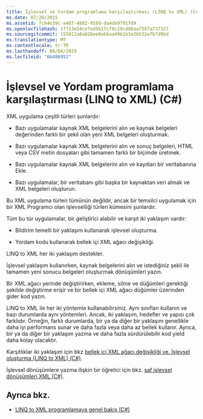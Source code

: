 ```yaml
---
title: İşlevsel ve Yordam programlama karşılaştırması (LINQ to XML) (C#)
ms.date: 07/20/2015
ms.assetid: fc64e39c-a487-4882-9169-da4de97917d9
ms.openlocfilehash: 1f713e54cefed5b1fcf8c29cd88aa7587a737327
ms.sourcegitcommit: 155012a8a826ee8ab6aa49b1b3a3b532e7b7d9bd
ms.translationtype: MT
ms.contentlocale: tr-TR
ms.lasthandoff: 06/04/2019
ms.locfileid: "66486952"
---
```

# <a name="functional-vs-procedural-programming-linq-to-xml-c"></a>İşlevsel ve Yordam programlama karşılaştırması (LINQ to XML) (C#)
XML uygulama çeşitli türleri şunlardır:  
  
- Bazı uygulamalar kaynak XML belgelerini alın ve kaynak belgeleri değerinden farklı bir şekil olan yeni XML belgeleri oluşturmak.  
  
- Bazı uygulamalar kaynak XML belgelerini alın ve sonuç belgeleri, HTML veya CSV metin dosyaları gibi tamamen farklı bir biçimde üretmek.  
  
- Bazı uygulamalar kaynak XML belgelerini alın ve kayıtları bir veritabanına Ekle.  
  
- Bazı uygulamalar, bir veritabanı gibi başka bir kaynaktan veri almak ve XML belgeleri oluşturun.  
  
 Bu XML uygulama türleri tümünün değildir, ancak bir temsilci uygulamak için bir XML Programcı olan işlevselliği türleri kümesini şunlardır.  
  
 Tüm bu tür uygulamalar, bir geliştirici alabilir ve karşıt iki yaklaşım vardır:  
  
- Bildirim temelli bir yaklaşım kullanarak işlevsel oluşturma.  
  
- Yordam kodu kullanarak bellek içi XML ağacı değişikliği.  
  
 LINQ to XML her iki yaklaşım destekler.  
  
 İşlevsel yaklaşım kullanırken, kaynak belgelerini alın ve istediğiniz şekli ile tamamen yeni sonucu belgeleri oluşturmak dönüşümleri yazın.  
  
 Bir XML ağacı yerinde değiştirirken, ekleme, silme ve düğümleri gerektiği şekilde değiştirme erişir ve bir bellek içi XML ağacı düğümler üzerinden gider kod yazın.  
  
 LINQ to XML ile her iki yöntemle kullanabilirsiniz. Aynı sınıfları kullanın ve bazı durumlarda aynı yöntemleri. Ancak, iki yaklaşım, hedefler ve yapısı çok farklıdır. Örneğin, farklı durumlarda, bir ya da diğer bir yaklaşım genellikle daha iyi performans sunar ve daha fazla veya daha az bellek kullanır. Ayrıca, bir ya da diğer bir yaklaşım yazma ve daha fazla sürdürülebilir kod yield daha kolay olacaktır.  
  
 Karşıtlıklar iki yaklaşım için bkz [bellek içi XML ağacı değişikliği ve. İşlevsel oluşturma (LINQ to XML) (C#)](../../../../csharp/programming-guide/concepts/linq/in-memory-xml-tree-modification-vs-functional-construction-linq-to-xml.md).  
  
 İşlevsel dönüşümlere yazma ilişkin bir öğretici için bkz. [saf işlevsel dönüşümleri XML (C#)](../../../../csharp/programming-guide/concepts/linq/introduction-to-pure-functional-transformations.md).  
  
## <a name="see-also"></a>Ayrıca bkz.

- [LINQ to XML programlamaya genel bakış (C#)](../../../../csharp/programming-guide/concepts/linq/linq-to-xml-overview.md)
